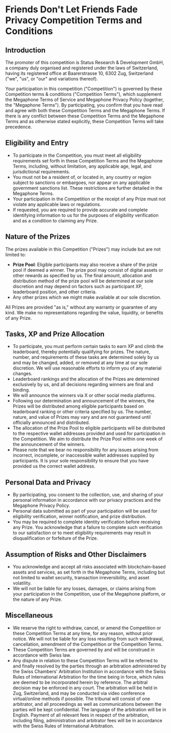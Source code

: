 # Friends Don't Let Friends Fade Privacy Competition Terms and Conditions

## Introduction

The promoter of this competition is Status Research & Development GmbH, a company duly organised and registered under the laws of Switzerland, having its registered office at Baarerstrasse 10, 6302 Zug, Switzerland ("we", "us", or "our" and variations thereof).

Your participation in this competition ("Competition") is governed by these Competition terms & conditions ("Competition Terms"), which supplement the Megaphone Terms of Service and Megaphone Privacy Policy (together, the "Megaphone Terms"). By participating, you confirm that you have read and agree with both these Competition Terms and the Megaphone Terms. If there is any conflict between these Competition Terms and the Megaphone Terms and as otherwise stated explicitly, these Competition Terms will take precedence.

## Eligibility and Entry

- To participate in the Competition, you must meet all eligibility requirements set forth in these Competition Terms and the Megaphone Terms, including, without limitation, any applicable age, legal, and jurisdictional requirements.
- You must not be a resident of, or located in, any country or region subject to sanctions or embargoes, nor appear on any applicable government sanctions list. These restrictions are further detailed in the Megaphone Terms.
- Your participation in the Competition or the receipt of any Prize must not violate any applicable laws or regulations.
- If requested, you are required to provide accurate and complete identifying information to us for the purposes of eligibility verification and as a condition to claiming any Prize.

## Nature of the Prizes

The prizes available in this Competition ("Prizes") may include but are not limited to:

- **Prize Pool**: Eligible participants may also receive a share of the prize pool if deemed a winner. The prize pool may consist of digital assets or other rewards as specified by us. The final amount, allocation and distribution method of the prize pool will be determined at our sole discretion and may depend on factors such as participant XP, leaderboard position, and other criteria.
- Any other prizes which we might make available at our sole discretion.

All Prizes are provided "as is," without any warranty or guarantee of any kind. We make no representations regarding the value, liquidity, or benefits of any Prize.

## Tasks, XP and Prize Allocation

- To participate, you must perform certain tasks to earn XP and climb the leaderboard, thereby potentially qualifying for prizes. The nature, number, and requirements of these tasks are determined solely by us and may be changed, added, or removed at any time at our sole discretion. We will use reasonable efforts to inform you of any material changes.
- Leaderboard rankings and the allocation of the Prizes are determined exclusively by us, and all decisions regarding winners are final and binding.
- We will announce the winners via X or other social media platforms.
- Following our determination and announcement of the winners, the Prizes will be distributed among eligible participants based on leaderboard ranking or other criteria specified by us. The number, nature, and value of Prizes may vary and are not guaranteed until officially announced and distributed.
- The allocation of the Prize Pool to eligible participants will be distributed to the respective wallet addresses provided and used for participation in the Competition. We aim to distribute the Prize Pool within one week of the announcement of the winners.
- Please note that we bear no responsibility for any issues arising from incorrect, incomplete, or inaccessible wallet addresses supplied by participants. It is your sole responsibility to ensure that you have provided us the correct wallet address.

## Personal Data and Privacy

- By participating, you consent to the collection, use, and sharing of your personal information in accordance with our privacy practices and the Megaphone Privacy Policy.
- Personal data submitted as part of your participation will be used for eligibility verification, winner notification, and prize distribution.
- You may be required to complete identity verification before receiving any Prize. You acknowledge that a failure to complete such verification to our satisfaction or to meet eligibility requirements may result in disqualification or forfeiture of the Prize.

## Assumption of Risks and Other Disclaimers

- You acknowledge and accept all risks associated with blockchain-based assets and services, as set forth in the Megaphone Terms, including but not limited to wallet security, transaction irreversibility, and asset volatility.
- We will not be liable for any losses, damages, or claims arising from your participation in the Competition, use of the Megaphone platform, or the nature of any Prize.

## Miscellaneous

- We reserve the right to withdraw, cancel, or amend the Competition or these Competition Terms at any time, for any reason, without prior notice. We will not be liable for any loss resulting from such withdrawal, cancellation, amendment of the Competition or the Competition Terms.
- These Competition Terms are governed by and will be construed in accordance with Swiss law.
- Any dispute in relation to these Competition Terms will be referred to and finally resolved by the parties through an arbitration administered by the Swiss Chambers' Arbitration Institution in accordance with the Swiss Rules of International Arbitration for the time being in force, which rules are deemed to be incorporated herein by reference. The arbitral decision may be enforced in any court. The arbitration will be held in Zug, Switzerland, and may be conducted via video conference virtual/online methods if possible. The tribunal will consist of one arbitrator, and all proceedings as well as communications between the parties will be kept confidential. The language of the arbitration will be in English. Payment of all relevant fees in respect of the arbitration, including filing, administration and arbitrator fees will be in accordance with the Swiss Rules of International Arbitration.
